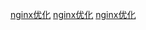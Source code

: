 [nginx优化](http://www.tweaked.io/guide/nginx/)
[nginx优化](https://www.freshblurbs.com/blog/2015/11/28/high-load-nginx-config.html)
[nginx优化](https://www.digitalocean.com/community/questions/nginx-server-config-for-high-availability)
